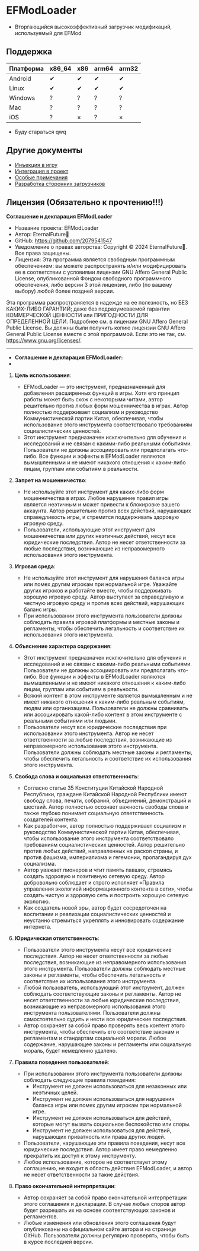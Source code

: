 # EFModLoader

* Вторгающийся высокоэффективный загрузчик модификаций, используемый для EFMod

## Поддержка

| Платформа | x86_64 | x86 | arm64 | arm32 |
| --------- | ------ | --- | ----- | ----- |
| Android   | ✔     | ✔  | ✔    | ✔    |
| Linux     | ✔     | ✔  | ✔    | ✔    |
| Windows   | ?      | ?  | ?    | ?    |
| Mac       | ?      | ?  | ?    | ?    |
| iOS       | ?      | ×  | ?    | ×    |

* Буду стараться qwq

## Другие документы

* [Инъекция в игру](заполнитель_игры)
* [Интеграция в проект](заполнитель_проекта)
* [Особые примечания](заполнитель_примечаний)
* [Разработка сторонних загрузчиков](заполнитель_загрузчика)

## Лицензия (Обязательно к прочтению!!!)

**Соглашение и декларация EFModLoader**

* Название проекта: EFModLoader
* Автор: EternalFuture゙
* GitHub: https://github.com/2079541547
* Уведомление о правах авторства: Copyright © 2024 EternalFuture゙. Все права защищены.
* Лицензия: Эта программа является свободным программным обеспечением: вы можете распространять и/или модифицировать ее в соответствии с условиями лицензии GNU Affero General Public License, опубликованной Фондом свободного программного обеспечения, либо версии 3 этой лицензии, либо (по вашему выбору) любой более поздней версии.

Эта программа распространяется в надежде на ее полезность, но БЕЗ КАКИХ-ЛИБО ГАРАНТИЙ; даже без подразумеваемой гарантии КОММЕРЧЕСКОЙ ЦЕННОСТИ или ПРИГОДНОСТИ ДЛЯ ОПРЕДЕЛЕННОЙ ЦЕЛИ. Подробнее см. в лицензии GNU Affero General Public License. Вы должны были получить копию лицензии GNU Affero General Public License вместе с этой программой. Если это не так, см. <https://www.gnu.org/licenses/>.

********************************************************************************
* **Соглашение и декларация EFModLoader:**
*
1. **Цель использования**:
   - EFModLoader — это инструмент, предназначенный для добавления расширенных функций в игры. Хотя его принцип работы может быть схож с некоторыми читами, автор решительно против любых форм мошенничества в играх. Автор полностью поддерживает социализм и руководство Коммунистической партии Китая, обеспечивая, чтобы использование этого инструмента соответствовало требованиям социалистических ценностей.
   - Этот инструмент предназначен исключительно для обучения и исследований и не связан с какими-либо реальными событиями. Пользователи не должны ассоциировать или предполагать что-либо. Все функции и эффекты в EFModLoader являются вымышленными и не имеют никакого отношения к каким-либо лицам, группам или событиям в реальности.

2. **Запрет на мошенничество**:
   - Не используйте этот инструмент для каких-либо форм мошенничества в играх. Любое нарушение правил игры является неэтичным и может привести к блокировке вашего аккаунта. Автор решительно против всех действий, нарушающих справедливость игры, и стремится поддерживать здоровую игровую среду.
   - Пользователи, использующие этот инструмент для мошенничества или других неэтичных действий, несут все юридические последствия. Автор не несет ответственности за любые последствия, возникающие из неправомерного использования этого инструмента.

3. **Игровая среда**:
   - Не используйте этот инструмент для нарушения баланса игры или помех другим игрокам при нормальной игре. Уважайте других игроков и работайте вместе, чтобы поддерживать хорошую игровую среду. Автор выступает за справедливую и честную игровую среду и против всех действий, нарушающих баланс игры.
   - При использовании этого инструмента пользователи должны соблюдать правила игровой платформы и местные законы и регламенты, чтобы обеспечить легальность и соответствие их использования этого инструмента.

4. **Объяснение характера содержания**:
   - Этот инструмент предназначен исключительно для обучения и исследований и не связан с какими-либо реальными событиями. Пользователи не должны ассоциировать или предполагать что-либо. Все функции и эффекты в EFModLoader являются вымышленными и не имеют никакого отношения к каким-либо лицам, группам или событиям в реальности.
   - Всякий контент в этом инструменте является вымышленным и не имеет никакого отношения к каким-либо реальным событиям, людям или организациям. Пользователи не должны сравнивать или ассоциировать какой-либо контент в этом инструменте с реальными событиями или людьми.
   - Пользователи несут все юридические последствия при использовании этого инструмента. Автор не несет ответственности за любые последствия, возникающие из неправомерного использования этого инструмента. Пользователи должны соблюдать местные законы и регламенты, чтобы обеспечить легальность и соответствие их использования этого инструмента.

5. **Свобода слова и социальная ответственность**:
   - Согласно статье 35 Конституции Китайской Народной Республики, граждане Китайской Народной Республики имеют свободу слова, печати, собраний, объединений, демонстраций и шествий. Автор полностью осознает важность свободы слова и также глубоко понимает социальную ответственность создателей контента.
   - Как разработчик, автор полностью поддерживает социализм и руководство Коммунистической партии Китая, обеспечивая, чтобы использование этого инструмента соответствовало требованиям социалистических ценностей. Автор решительно против любых действий, направленных на раскол страны, и против фашизма, империализма и гегемонии, пропагандируя дух социализма.
   - Автор уважает пионеров и чтит память павших, стремясь создать здоровую и позитивную сетевую среду. Автор добровольно соблюдает и строго исполняет «Правила управления экологией информационного контента в сети», чтобы создать чистую и здоровую сеть и построить хорошую сетевую экологию.
   - Как создатель новой эры, автор будет сосредоточен на воспитании и реализации социалистических ценностей и неустанно стремиться укреплять и инновировать содержание интернета.

6. **Юридическая ответственность**:
   - Пользователи этого инструмента несут все юридические последствия. Автор не несет ответственности за любые последствия, возникающие из неправомерного использования этого инструмента. Пользователи должны соблюдать местные законы и регламенты, чтобы обеспечить легальность и соответствие их использования этого инструмента.
   - Любой пользователь, использующий этот инструмент, должен соблюдать соответствующие законы и регламенты. Автор не несет ответственности за любые юридические последствия, возникающие из неправомерного использования этого инструмента пользователями. Пользователи должны самостоятельно судить и нести все юридические последствия.
   - Автор сохраняет за собой право проверять весь контент этого инструмента, чтобы обеспечить его соответствие законам и регламентам и стандартам социальной морали. Любое содержание, нарушающее законы и регламенты или социальную мораль, будет немедленно удалено.

7. **Правила поведения пользователей**:
   - При использовании этого инструмента пользователи должны соблюдать следующие правила поведения:
     - Инструмент не должен использоваться для незаконных или неэтичных целей.
     - Инструмент не должен использоваться для нарушения баланса игры или помех другим игрокам при нормальной игре.
     - Инструмент не должен использоваться для действий, которые могут вызвать социальное беспокойство или споры.
     - Инструмент не должен использоваться для действий, нарушающих приватность или права других людей.
   - Пользователи, нарушающие эти правила поведения, несут все юридические последствия. Автор имеет право немедленно прекратить их доступ к этому инструменту.
   - Любое использование, которое не соответствует этому соглашению, не входит в область действия EFModLoader, и автор не несет ответственности за такие действия.

8. **Право окончательной интерпретации**:
   - Автор сохраняет за собой право окончательной интерпретации этого соглашения и декларации. В случае любых споров автор будет разрешать их на основе соответствующих законов и регламентов.
   - Любые изменения или обновления этого соглашения будут опубликованы на официальном сайте автора и на странице GitHub. Пользователи должны регулярно проверять, чтобы быть в курсе последней версии.

